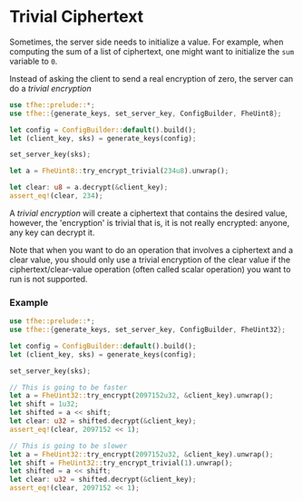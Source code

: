 # Trivial Ciphertext

Sometimes, the server side needs to initialize a value.
For example, when computing the sum of a list of ciphertext,
one might want to initialize the `sum` variable to `0`.

Instead of asking the client to send a real encryption of zero,
the server can do a *trivial encryption*

```rust
use tfhe::prelude::*;
use tfhe::{generate_keys, set_server_key, ConfigBuilder, FheUint8};

let config = ConfigBuilder::default().build();
let (client_key, sks) = generate_keys(config);

set_server_key(sks);

let a = FheUint8::try_encrypt_trivial(234u8).unwrap();

let clear: u8 = a.decrypt(&client_key);
assert_eq!(clear, 234);
```

A *trivial encryption* will create a ciphertext that contains
the desired value, however, the 'encryption' is trivial that is,
it is not really encrypted: anyone, any key can decrypt it.

Note that when you want to do an operation that involves a ciphertext
and a clear value, you should only use a trivial encryption of the clear
value if the ciphertext/clear-value operation (often called scalar operation) you want to run is not supported.

### Example

```rust
use tfhe::prelude::*;
use tfhe::{generate_keys, set_server_key, ConfigBuilder, FheUint32};

let config = ConfigBuilder::default().build();
let (client_key, sks) = generate_keys(config);

set_server_key(sks);

// This is going to be faster
let a = FheUint32::try_encrypt(2097152u32, &client_key).unwrap();
let shift = 1u32;
let shifted = a << shift;
let clear: u32 = shifted.decrypt(&client_key);
assert_eq!(clear, 2097152 << 1);

// This is going to be slower
let a = FheUint32::try_encrypt(2097152u32, &client_key).unwrap();
let shift = FheUint32::try_encrypt_trivial(1).unwrap();
let shifted = a << shift;
let clear: u32 = shifted.decrypt(&client_key);
assert_eq!(clear, 2097152 << 1);
```
